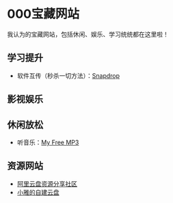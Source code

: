 # 000宝藏网站

我认为的宝藏网站，包括休闲、娱乐、学习统统都在这里啦！

## 学习提升

- 软件互传（秒杀一切方法）：[Snapdrop](https://snapdrop.net/)

## 影视娱乐

## 休闲放松

- 听音乐：[My Free MP3](My%20Free%20MP3.md)

## 资源网站

- [阿里云盘资源分享社区](https://yunpan1.com/)
- [小雅的自建云盘](http://alist.xiaoya.pro/)